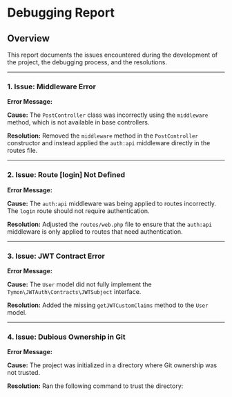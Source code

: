 # Debugging Report

## Overview
This report documents the issues encountered during the development of the project, the debugging process, and the resolutions.

---

### 1. Issue: Middleware Error
**Error Message:**

**Cause:**
The `PostController` class was incorrectly using the `middleware` method, which is not available in base controllers.

**Resolution:**
Removed the `middleware` method in the `PostController` constructor and instead applied the `auth:api` middleware directly in the routes file.

---

### 2. Issue: Route [login] Not Defined
**Error Message:**

**Cause:**
The `auth:api` middleware was being applied to routes incorrectly. The `login` route should not require authentication.

**Resolution:**
Adjusted the `routes/web.php` file to ensure that the `auth:api` middleware is only applied to routes that need authentication.

---

### 3. Issue: JWT Contract Error
**Error Message:**

**Cause:**
The `User` model did not fully implement the `Tymon\JWTAuth\Contracts\JWTSubject` interface.

**Resolution:**
Added the missing `getJWTCustomClaims` method to the `User` model.

---

### 4. Issue: Dubious Ownership in Git
**Error Message:**

**Cause:**
The project was initialized in a directory where Git ownership was not trusted.

**Resolution:**
Ran the following command to trust the directory:

